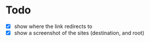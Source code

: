 # Todo
- [x] show where the link redirects to
- [x] show a screenshot of the sites (destination, and root)
